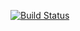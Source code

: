 [![Build Status](https://travis-ci.com/linchiwei123/travis_ci_demo.svg?branch=master)](https://travis-ci.com/linchiwei123/travis_ci_demo)
